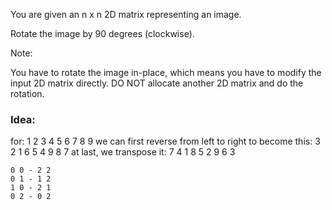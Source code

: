 You are given an n x n 2D matrix representing an image.

Rotate the image by 90 degrees (clockwise).

Note:

You have to rotate the image in-place, which means you have to modify the input 2D matrix directly. DO NOT allocate another 2D matrix and do the rotation.

### Idea:

for:
    1 2 3
    4 5 6
    7 8 9
we can first reverse from left to right to become this:
    3 2 1
    6 5 4
    9 8 7
at last, we transpose it:
    7 4 1
    8 5 2
    9 6 3
    
    0 0 - 2 2
    0 1 - 1 2
    1 0 - 2 1
    0 2 - 0 2